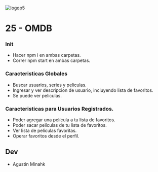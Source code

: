 ![logop5](https://i.postimg.cc/9rdw4VLL/bixbax.png)

# 25 - OMDB

### Init

-   Hacer npm i en ambas carpetas.
-   Correr npm start en ambas carpetas.

### Caracteristicas Globales

-   Buscar usuarios, series y peliculas.
-   Ingresar y ver descripcion de usuario, incluyendo lista de favoritos.
-   Se puede ver peliculas.

### Caracteristicas para Usuarios Registrados.

-   Poder agregar una película a tu lista de favoritos.
-   Poder sacar películas de tu lista de favoritos.
-   Ver lista de películas favoritas.
-   Operar favoritos desde el perfil.

## Dev

-   Agustin Minahk
